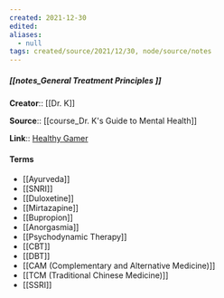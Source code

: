 ```yaml
---
created: 2021-12-30 
edited: 
aliases:
  - null
tags: created/source/2021/12/30, node/source/notes
---
```


##### [[notes_General Treatment Principles ]]
**Creator**:: [[Dr. K]]
 
**Source**:: [[course_Dr. K's Guide to Mental Health]]

**Link**:: [Healthy Gamer](https://coaching.healthygamer.gg/guide/lessons/general-treatment-principles)

#### Terms
- [[Ayurveda]]
- [[SNRI]]
- [[Duloxetine]]
- [[Mirtazapine]]
- [[Bupropion]]
- [[Anorgasmia]]
- [[Psychodynamic Therapy]]
- [[CBT]]
- [[DBT]]
- [[CAM (Complementary and Alternative Medicine)]]
- [[TCM (Traditional Chinese Medicine)]]
- [[SSRI]]